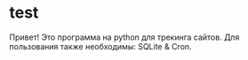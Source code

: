 # test
Привет!
Это программа на python для трекинга сайтов. Для пользования также необходимы: SQLite & Cron. 


